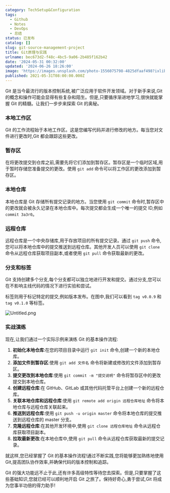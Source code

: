 ```yaml
---
category: TechSetup&Configuration
tags:
  - Github
  - Notes
  - DevOps
  - 总结
status: 已发布
catalog: []
slug: git-source-management-project
title: Git原理与实践
urlname: bec673d2-f48c-4bc5-9a06-2b485f162b42
date: '2024-05-31 00:32:00'
updated: '2024-06-26 18:26:00'
image: 'https://images.unsplash.com/photo-1556075798-4825dfaaf498?ixlib=rb-4.0.3&q=85&fm=jpg&crop=entropy&cs=srgb'
published: 2021-05-31T08:00:00.000Z
---
```


Git 是当今最流行的版本控制系统,被广泛应用于软件开发领域。对于新手来说,Git 的概念和操作可能会显得有些复杂和陌生。但是,只要循序渐进地学习,很快就能掌握 Git 的精髓。让我们一步步来探索 Git 的奥秘。


### 本地工作区


Git 的工作流程始于本地工作区。这是您编写代码并进行修改的地方。每当您对文件进行更改时,Git 都会跟踪这些更改。


### 暂存区


在将更改提交到仓库之前,需要先将它们添加到暂存区。暂存区是一个临时区域,用于暂时存储您准备提交的更改。使用 `git add` 命令可以将工作区的更改添加到暂存区。


### 本地仓库


本地仓库是 Git 存储所有提交记录的地方。当您使用 `git commit` 命令时,暂存区中的更改就会被永久记录在本地仓库中。每次提交都会生成一个唯一的提交 ID,例如 `commit 3a3r0`。


### 远程仓库


远程仓库是一个中央存储库,用于存放项目的所有提交记录。通过 `git push` 命令,您可以将本地仓库中的提交推送到远程仓库。其他开发人员可以使用 `git clone` 命令从远程仓库获取项目副本,或者使用 `git pull` 命令获取最新的更改。


### 分支和标签


Git 支持创建多个分支,每个分支都可以独立地进行开发和提交。通过分支,您可以在不影响主线代码的情况下进行实验和尝试。


标签则用于标记特定的提交,例如版本发布。在图中,我们可以看到 `tag v0.0.9` 和 `tag v0.1.0` 等标签。


![Untitled.png](https://prod-files-secure.s3.us-west-2.amazonaws.com/5d24fe63-e567-4804-86f9-9fdc62e13082/77b77e01-3aab-4add-bdbd-7f489727861d/Untitled.png?X-Amz-Algorithm=AWS4-HMAC-SHA256&X-Amz-Content-Sha256=UNSIGNED-PAYLOAD&X-Amz-Credential=ASIAZI2LB466WLRSC4OZ%2F20250330%2Fus-west-2%2Fs3%2Faws4_request&X-Amz-Date=20250330T213206Z&X-Amz-Expires=3600&X-Amz-Security-Token=IQoJb3JpZ2luX2VjEC0aCXVzLXdlc3QtMiJIMEYCIQDQ3Y4fDLpRo%2Fz8pzdeE59yXcZB68wkUcKiqPYVgeAiJwIhANdmkNwR4i5UGPCakNRTCH9YnTK10UtuQXBgXKEctNpVKogECJb%2F%2F%2F%2F%2F%2F%2F%2F%2F%2FwEQABoMNjM3NDIzMTgzODA1Igx4UPzPUlgQLv8pA9kq3APYO%2BiViWFgzzwSLGZS8tQf68kHAszW39J5FBdwh%2F0cMOJtuOUEyecCelQ8Vzr%2BOHEla4ly%2BkJusFidQhfZfo%2FMxE0UZpQDvjE9eigtlgh74DkcWB68aknqNwIcTbHycfgbLnIy1DJXXTdInrENk3%2FSIpqSK0DEIFvA8fXF2fzw96BJjh71XS1hDFo3pUtnMRiZs%2FyDeQ7TFhnZoUFZzOPF8fFpJRNO9eiYYV2aRhJXyZLI%2FIn%2BgY32J9crolGEyLTbzD5njYU9sZkYghjr5Mvy69G4JIYeP%2BrGpqfPn%2FGx7H4rGwHz3iH2asm2cey40NkZ%2Bl6NIpv5o8hOR05KNAUS98HZrBB5KWp5p0yjIgWfRmJhGLrFcVDdF%2Bpuv9NwAxmfFhsQFyQ70Bsy0%2BWNp9Q2MmN4nl7aSzJVeFkPXr0akRkiI7qWEjzIxoBBdKGmRrQpQrojgnwCy4Dou2pb1AVAXrmzUJdg0XNHonVTXzZEudZqcpG4JdZHJNa%2BMNFd2zuEW7NFVBsv1IbRen9Mk1WOGzSLg41O%2FXC%2FqGV%2F0jmXedBFJNOoy55U89rc3vaisuuxQNdf5wjv7jh03%2FnMGUQt3HGec69xzzoiR6uzuLEeuyxyH2ipfa93m0RXJjCk1qa%2FBjqkAYOAZUxVGDMXwBig3cty4bN4gWjLX6e9GV6Ld54y7kxdd1tIqghgkFhMjn5u5Pdkt0mHJPI%2F%2F2NLtaX9qVkVp%2F2rx4tebG%2Fvatt08qicOZ67uvVvrgWEe3no7CrABd0agSnXWSSeQC9lB%2F1D2BGKBZdLYEeMjObh2%2BR3y20%2B02eGrteZje3Ex3lw7ExLSgOdL2TUqu8FPtWR1WT8XMKt0QbAbkqx&X-Amz-Signature=09b7abdeb00fab7e9c565d4498443cd00b9a21ff62c035908cd1aa371e1d1ed8&X-Amz-SignedHeaders=host&x-id=GetObject)


### 实战演练


现在,让我们通过一个实际示例来演练 Git 的基本操作流程:

1. **初始化本地仓库**:在您的项目目录中运行 `git init` 命令,创建一个新的本地仓库。
2. **添加文件到暂存区**:使用 `git add 文件名` 命令将新建或修改的文件添加到暂存区。
3. **提交更改到本地仓库**:使用 `git commit -m "提交说明"` 命令将暂存区中的更改提交到本地仓库。
4. **创建远程仓库**:在 GitHub、GitLab 或其他代码托管平台上创建一个新的远程仓库。
5. **关联本地仓库和远程仓库**:使用 `git remote add origin 远程仓库地址` 命令将本地仓库与远程仓库关联起来。
6. **推送到远程仓库**:使用 `git push -u origin master` 命令将本地仓库的提交推送到远程仓库的 master 分支。
7. **克隆远程仓库**:在其他开发环境中,使用 `git clone 远程仓库地址` 命令从远程仓库获取项目副本。
8. **拉取最新更改**:在本地仓库中,使用 `git pull` 命令从远程仓库获取最新的提交记录。

就这样,您已经掌握了 Git 的基本操作流程!通过不断实践,您将能够更加熟练地使用 Git,提高团队协作效率,并确保代码的版本控制和追踪。


Git 的强大功能远不止于此,还有许多高级特性等待您去探索。但是,只要掌握了这些基础知识,您就已经可以顺利地开启 Git 之旅了。保持好奇心,勇于尝试,Git 将成为您事半功倍的得力助手!

